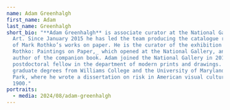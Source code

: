 ```yaml
---
name: Adam Greenhalgh
first_name: Adam
last_name: Greenhalgh
short_bio: "**Adam Greenhalgh** is associate curator at the National Gallery of
  Art. Since January 2015 he has led the team producing the catalogue raisonné
  of Mark Rothko’s works on paper. He is the curator of the exhibition _Mark
  Rothko: Paintings on Paper,_ which opened at the National Gallery, and the
  author of the companion book. Adam joined the National Gallery in 2012 as a
  postdoctoral fellow in the department of modern prints and drawings. He holds
  graduate degrees from Williams College and the University of Maryland, College
  Park, where he wrote a dissertation on risk in American visual culture around
  1900."
portraits:
  - media: 2024/08/adam-greenhalgh
---
```

